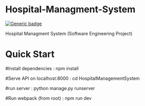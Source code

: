 # Hospital-Managment-System
[![Generic badge](https://img.shields.io/badge/Django%20Version-3.00-green)]()

Hospital Managment System (Software Engineering Project)


# Quick Start

#Install dependencies : 
npm install

#Serve API on localhost:8000 : 
cd HospitalManagementSystem

#run server : 
python manage.py runserver

#Run webpack (from root) : 
npm run dev
